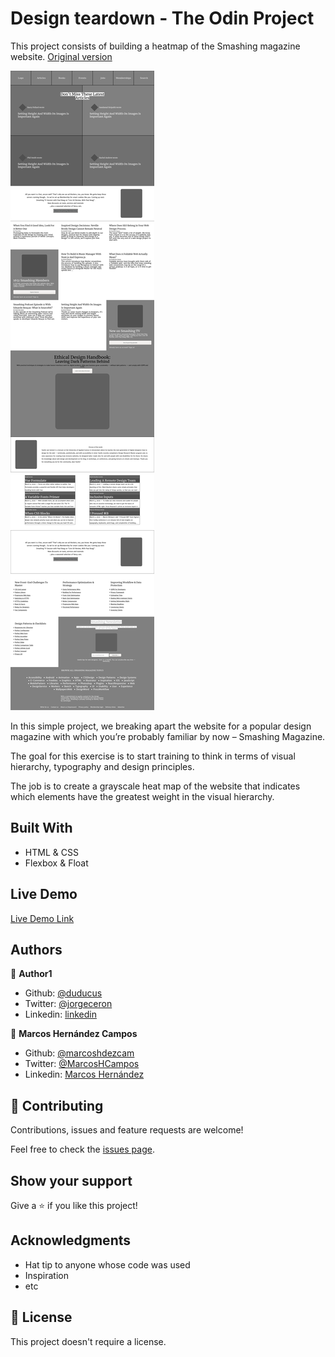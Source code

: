 # Design teardown - The Odin Project

This project consists of building a heatmap of the Smashing magazine website. [Original version](https://www.smashingmagazine.com/)

![screenshot](img/screenshot.png)

In this simple project, we breaking apart the website for a popular design magazine with which you’re probably familiar by now – Smashing Magazine.

The goal for this exercise is to start training to think in terms of visual hierarchy, typography and design principles.

The job is to create a grayscale heat map of the website that indicates which elements have the greatest weight in the visual hierarchy.

## Built With

- HTML & CSS
- Flexbox & Float

## Live Demo

[Live Demo Link](http://htmlpreview.github.io/?https://github.com/duducus/DesignAandUX/blob/feature/index.html)

## Authors

👤 **Author1**

- Github: [@duducus](https://github.com/duducus)
- Twitter: [@jorgeceron](https://twitter.com/jorgeceron1)
- Linkedin: [linkedin](https://mx.linkedin.com/in/jorge-francisco-cer%C3%B3n-gil-343583113)

👤 **Marcos Hernández Campos**

- Github: [@marcoshdezcam](https://github.com/marcoshdezcam)
- Twitter: [@MarcosHCampos](https://twitter.com/MarcosHCampos)
- Linkedin: [Marcos Hernández](https://linkedin.com/marcos-hernández-56058119a/)

## 🤝 Contributing

Contributions, issues and feature requests are welcome!

Feel free to check the [issues page](issues/).

## Show your support

Give a ⭐️ if you like this project!

## Acknowledgments

- Hat tip to anyone whose code was used
- Inspiration
- etc

## 📝 License

This project doesn't require a license.

